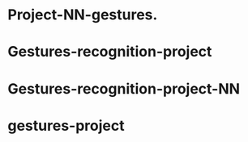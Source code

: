 # Project-NN-gestures.
# Gestures-recognition-project
# Gestures-recognition-project-NN
# gestures-project
